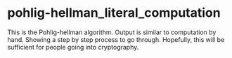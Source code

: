 # pohlig-hellman_literal_computation

This is the Pohlig-hellman algorithm. Output is similar to computation by hand. Showing a step by step process to go through.
Hopefully, this will be sufficient for people going into cryptography.
